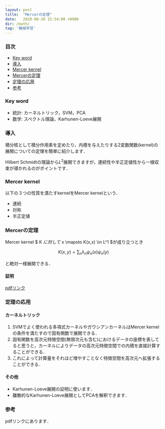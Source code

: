 ```yaml
---
layout: post
title:  "Mercerの定理"
date:   2020-08-20 15:54:00 +0900
dir: /math/
tag: '機械学習'
---
```

### 目次
- [Key word](#key-word)
- [導入](#導入)
- [Mercer kernel](#mercer-kernel)
- [Mercerの定理](#mercerの定理)
- [定理の応用](#定理の応用)
- [参考](#参考)

### Key word
- 統計: カーネルトリック，SVM，PCA
- 数学: スペクトル理論，Karhunen-Loeve展開

### 導入
積分核として積分作用素を定めたり，内積を与えたりする2変数関数(kernel)の展開についての定理を簡単に紹介します．

Hilbert Schmidtの理論から$L^2$展開できますが，連続性や半正定値性から一様収束が導かれるのがポイントです．

### Mercer kernel
以下の３つの性質を満たすkernelをMercer kernelという．
- 連続
- 対称
- 半正定値

### Mercerの定理
Mercer kernel $ K $に対して$ x \mapsto K(x,x) \in L^1 $が成り立つとき

$$
  K(x,y) = \sum_{n} \lambda_n \psi_n(x) \psi_n(y)
$$


と絶対一様展開できる．

#### 証明
[pdfリンク](/math/pdf/chapter11.pdf)
### 定理の応用
#### カーネルトリック
1. SVMでよく使われる多項式カーネルやガウシアンカーネルはMercer kernelの条件を満たすので固有関数で展開できる．
2. 固有関数を高次元特徴空間(無限次元も含む)におけるデータの座標を表してると思うと，カーネルによりデータの高次元特徴空間での内積を直接計算することができる．
3. これによって計算量をそれほど増やすことなく特徴空間を高次元へ拡張することができる．

#### その他
- Karhunen-Loeve展開の証明に使います．
- 離散的なKarhunen-Loeve展開としてPCAを解釈できます．

### 参考
pdfリンクにあります．

